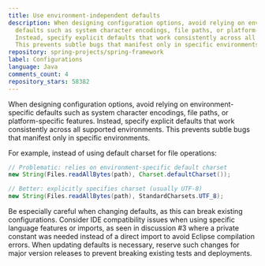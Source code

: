 ```yaml
---
title: Use environment-independent defaults
description: When designing configuration options, avoid relying on environment-specific
  defaults such as system character encodings, file paths, or platform-specific features.
  Instead, specify explicit defaults that work consistently across all supported environments.
  This prevents subtle bugs that manifest only in specific environments.
repository: spring-projects/spring-framework
label: Configurations
language: Java
comments_count: 4
repository_stars: 58382
---
```


When designing configuration options, avoid relying on environment-specific defaults such as system character encodings, file paths, or platform-specific features. Instead, specify explicit defaults that work consistently across all supported environments. This prevents subtle bugs that manifest only in specific environments.

For example, instead of using default charset for file operations:
```java
// Problematic: relies on environment-specific default charset
new String(Files.readAllBytes(path), Charset.defaultCharset());

// Better: explicitly specifies charset (usually UTF-8)
new String(Files.readAllBytes(path), StandardCharsets.UTF_8);
```

Be especially careful when changing defaults, as this can break existing configurations. Consider IDE compatibility issues when using specific language features or imports, as seen in discussion #3 where a private constant was needed instead of a direct import to avoid Eclipse compilation errors. When updating defaults is necessary, reserve such changes for major version releases to prevent breaking existing tests and deployments.